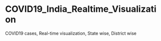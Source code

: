 # COVID19_India_Realtime_Visualization
COVID19 cases,  Real-time visualization,  State wise, District wise
